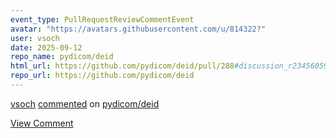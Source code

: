```yaml
---
event_type: PullRequestReviewCommentEvent
avatar: "https://avatars.githubusercontent.com/u/814322?"
user: vsoch
date: 2025-09-12
repo_name: pydicom/deid
html_url: https://github.com/pydicom/deid/pull/288#discussion_r2345605983
repo_url: https://github.com/pydicom/deid
---
```


<a href='https://github.com/vsoch' target='_blank'>vsoch</a> <a href='https://github.com/pydicom/deid/pull/288#discussion_r2345605983' target='_blank'>commented</a> on <a href='https://github.com/pydicom/deid' target='_blank'>pydicom/deid</a>

<a href='https://github.com/pydicom/deid/pull/288#discussion_r2345605983' target='_blank'>View Comment</a>
